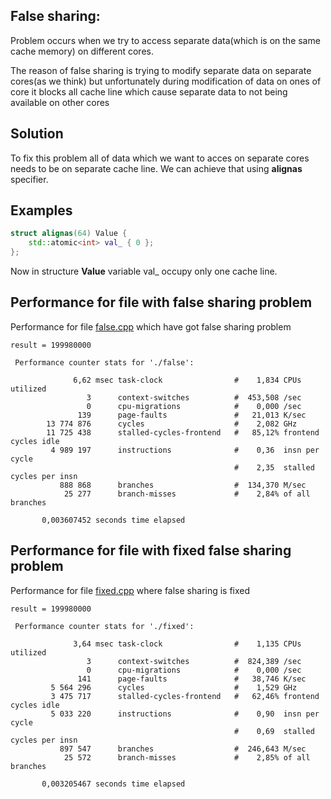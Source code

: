 ## False sharing:

Problem occurs when we try to access separate data(which is on the same cache memory) on different cores.

The reason of false sharing is trying to modify separate data on separate cores(as we think) but unfortunately during modification of data on ones of core it blocks all cache line which cause separate data to not being available on other cores

## Solution

To fix this problem all of data which we want to acces on separate cores needs to be on separate cache line.  We can achieve that using **alignas** specifier.

## Examples

```c++
struct alignas(64) Value {
    std::atomic<int> val_ { 0 };
};
```

Now in structure **Value** variable val_ occupy only one cache line.

## Performance for file with false sharing problem

Performance for file [false.cpp](false.cpp) which have got false sharing problem

```
result = 199980000

 Performance counter stats for './false':

              6,62 msec task-clock                #    1,834 CPUs utilized          
                 3      context-switches          #  453,508 /sec                   
                 0      cpu-migrations            #    0,000 /sec                   
               139      page-faults               #   21,013 K/sec                  
        13 774 876      cycles                    #    2,082 GHz                    
        11 725 438      stalled-cycles-frontend   #   85,12% frontend cycles idle   
         4 989 197      instructions              #    0,36  insn per cycle         
                                                  #    2,35  stalled cycles per insn
           888 868      branches                  #  134,370 M/sec                  
            25 277      branch-misses             #    2,84% of all branches        

       0,003607452 seconds time elapsed
```

## Performance for file with fixed false sharing problem

Performance for file [fixed.cpp](fixed.cpp) where false sharing is fixed

```
result = 199980000

 Performance counter stats for './fixed':

              3,64 msec task-clock                #    1,135 CPUs utilized          
                 3      context-switches          #  824,389 /sec                   
                 0      cpu-migrations            #    0,000 /sec                   
               141      page-faults               #   38,746 K/sec                  
         5 564 296      cycles                    #    1,529 GHz                    
         3 475 717      stalled-cycles-frontend   #   62,46% frontend cycles idle   
         5 033 220      instructions              #    0,90  insn per cycle         
                                                  #    0,69  stalled cycles per insn
           897 547      branches                  #  246,643 M/sec                  
            25 572      branch-misses             #    2,85% of all branches        

       0,003205467 seconds time elapsed
```
